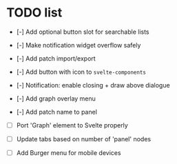 # TODO list

- [-] Add optional button slot for searchable lists

- [-] Make notification widget overflow safely

- [-] Add patch import/export

- [-] Add button with icon to `svelte-components`

- [-] Notification: enable closing + draw above dialogue

- [-] Add graph overlay menu

- [-] Add patch name to panel

- [ ] Port 'Graph' element to Svelte properly

- [ ] Update tabs based on number of 'panel' nodes

- [ ] Add Burger menu for mobile devices
